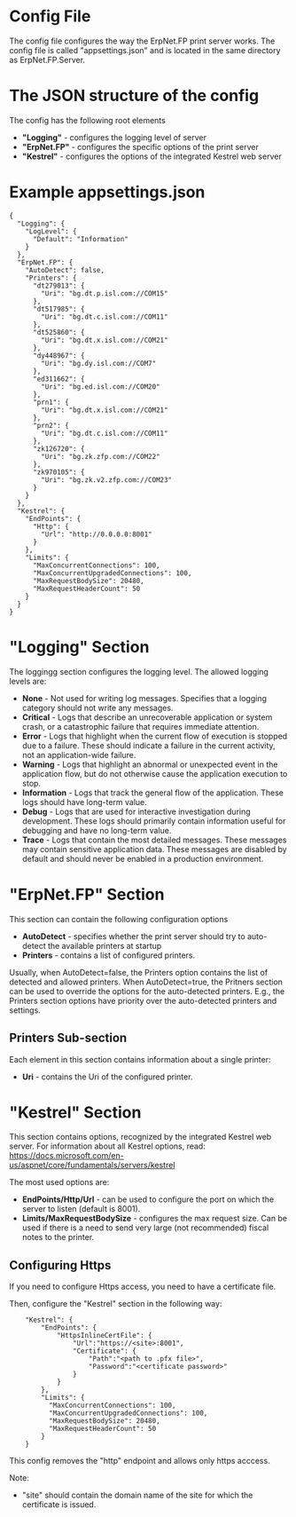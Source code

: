 # Config File
The config file configures the way the ErpNet.FP print server works.
The config file is called "appsettings.json" and is located in the same directory as ErpNet.FP.Server.

# The JSON structure of the config
The config has the following root elements
* **"Logging"** - configures the logging level of server
* **"ErpNet.FP"** - configures the specific options of the print server
* **"Kestrel"** - configures the options of the integrated Kestrel web server

# Example appsettings.json

```
{
  "Logging": {
    "LogLevel": {
      "Default": "Information"
    }
  },
  "ErpNet.FP": {
    "AutoDetect": false,
    "Printers": {
      "dt279013": {
        "Uri": "bg.dt.p.isl.com://COM15"
      },
      "dt517985": {
        "Uri": "bg.dt.c.isl.com://COM11"
      },
      "dt525860": {
        "Uri": "bg.dt.x.isl.com://COM21"
      },
      "dy448967": {
        "Uri": "bg.dy.isl.com://COM7"
      },
      "ed311662": {
        "Uri": "bg.ed.isl.com://COM20"
      },
      "prn1": {
        "Uri": "bg.dt.x.isl.com://COM21"
      },
      "prn2": {
        "Uri": "bg.dt.c.isl.com://COM11"
      },
      "zk126720": {
        "Uri": "bg.zk.zfp.com://COM22"
      },
      "zk970105": {
        "Uri": "bg.zk.v2.zfp.com://COM23"
      }
    }
  },
  "Kestrel": {
    "EndPoints": {
      "Http": {
        "Url": "http://0.0.0.0:8001"
      }
    },
    "Limits": {
      "MaxConcurrentConnections": 100,
      "MaxConcurrentUpgradedConnections": 100,
      "MaxRequestBodySize": 20480,
      "MaxRequestHeaderCount": 50
    }
  }
}
```

# "Logging" Section
The loggingg section configures the logging level. The allowed logging levels are:
* **None** - Not used for writing log messages. Specifies that a logging category should not write any messages.
* **Critical** - Logs that describe an unrecoverable application or system crash, or a catastrophic failure that requires immediate attention.
* **Error** - Logs that highlight when the current flow of execution is stopped due to a failure. These should indicate a failure in the current activity, not an application-wide failure.
* **Warning** - Logs that highlight an abnormal or unexpected event in the application flow, but do not otherwise cause the application execution to stop.
* **Information** - Logs that track the general flow of the application. These logs should have long-term value.
* **Debug** - Logs that are used for interactive investigation during development. These logs should primarily contain information useful for debugging and have no long-term value.
* **Trace** - Logs that contain the most detailed messages. These messages may contain sensitive application data. These messages are disabled by default and should never be enabled in a production environment.

# "ErpNet.FP" Section
This section can contain the following configuration options
* **AutoDetect** - specifies whether the print server should try to auto-detect the available printers at startup
* **Printers** - contains a list of configured printers. 

Usually, when AutoDetect=false, the Printers option contains the list of detected and allowed printers. 
When AutoDetect=true, the Pritners section can be used to override the options for the auto-detected printers.
E.g., the Printers section options have priority over the auto-detected printers and settings.

## Printers Sub-section
Each element in this section contains information about a single printer:
* **Uri** - contains the Uri of the configured printer.

# "Kestrel" Section
This section contains options, recognized by the integrated Kestrel web server. 
For information about all Kestrel options, read:
https://docs.microsoft.com/en-us/aspnet/core/fundamentals/servers/kestrel

The most used options are:
* **EndPoints/Http/Url** - can be used to configure the port on which the server to listen (default is 8001).
* **Limits/MaxRequestBodySize** - configures the max request size. Can be used if there is a need to send very large (not recommended) fiscal notes to the printer.

## Configuring Https
If you need to configure Https access, you need to have a certificate file.

Then, configure the "Kestrel" section in the following way:
```
    "Kestrel": {
        "EndPoints": {
            "HttpsInlineCertFile": {
                "Url":"https://<site>:8001",
                "Certificate": {
                    "Path":"<path to .pfx file>",
                    "Password":"<certificate password>"
                }
            }
        },
        "Limits": {
          "MaxConcurrentConnections": 100,
          "MaxConcurrentUpgradedConnections": 100,
          "MaxRequestBodySize": 20480,
          "MaxRequestHeaderCount": 50
        }        
    }
```

This config removes the "http" endpoint and allows only https acccess.

Note:
* "site" should contain the domain name of the site for which the certificate is issued.
